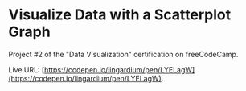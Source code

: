 # Visualize Data with a Scatterplot Graph

Project #2 of the "Data Visualization" certification on freeCodeCamp.

Live URL: [https://codepen.io/lingardium/pen/LYELagW](https://codepen.io/lingardium/pen/LYELagW).


